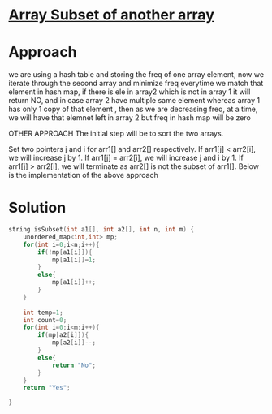# [Array Subset of another array ](Link)

# Approach
we are  using a hash table and storing the freq of one array element, now we iterate through the second array and minimize freq everytime we match that element in hash map, if there is ele in array2 which is not in array 1 it will return NO, and in case array 2 have multiple same element whereas array 1 has only 1 copy of that element , then as we are decreasing freq, at a time, we will have that elemnet left in array 2 but freq in hash map will be zero

OTHER APPROACH
The initial step will be to sort the two arrays.

Set two pointers j and i for arr1[] and arr2[] respectively.
If arr1[j] < arr2[i], we will increase j by 1.
If arr1[j] = arr2[i], we will increase j and i by 1.
If arr1[j] > arr2[i], we will terminate as arr2[] is not the subset of arr1[].
Below is the implementation of the above approach


# Solution

```cpp
string isSubset(int a1[], int a2[], int n, int m) {
    unordered_map<int,int> mp;
    for(int i=0;i<n;i++){
        if(!mp[a1[i]]){
            mp[a1[i]]=1;
        }
        else{
            mp[a1[i]]++;
        }
    }
    
    int temp=1;
    int count=0;
    for(int i=0;i<m;i++){
        if(mp[a2[i]]){
            mp[a2[i]]--;
        }
        else{
            return "No";
        }
    }
    return "Yes";

}
